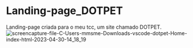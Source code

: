 # Landing-page_DOTPET
Landing-page criada para o meu tcc, um site chamado DOTPET.
![screencapture-file-C-Users-mmsme-Downloads-vscode-dotpet-Home-index-html-2023-04-30-14_18_19](https://user-images.githubusercontent.com/100884185/235366975-cc612d80-6c28-4c1b-9d42-3e673bbffa9a.png)

